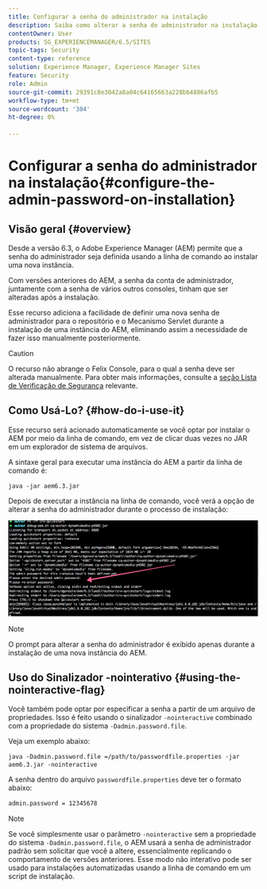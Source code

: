 ```yaml
---
title: Configurar a senha do administrador na instalação
description: Saiba como alterar a senha de administrador na instalação do Adobe Experience Manager.
contentOwner: User
products: SG_EXPERIENCEMANAGER/6.5/SITES
topic-tags: Security
content-type: reference
solution: Experience Manager, Experience Manager Sites
feature: Security
role: Admin
source-git-commit: 29391c8e3042a8a04c64165663a228bb4886afb5
workflow-type: tm+mt
source-wordcount: '304'
ht-degree: 0%

---
```


# Configurar a senha do administrador na instalação{#configure-the-admin-password-on-installation}

## Visão geral {#overview}

Desde a versão 6.3, o Adobe Experience Manager (AEM) permite que a senha do administrador seja definida usando a linha de comando ao instalar uma nova instância.

Com versões anteriores do AEM, a senha da conta de administrador, juntamente com a senha de vários outros consoles, tinham que ser alteradas após a instalação.

Esse recurso adiciona a facilidade de definir uma nova senha de administrador para o repositório e o Mecanismo Servlet durante a instalação de uma instância do AEM, eliminando assim a necessidade de fazer isso manualmente posteriormente.

>[!CAUTION]
>
>O recurso não abrange o Felix Console, para o qual a senha deve ser alterada manualmente. Para obter mais informações, consulte a [seção Lista de Verificação de Segurança](/help/sites-administering/security-checklist.md#change-default-passwords-for-the-aem-and-osgi-console-admin-accounts) relevante.

## Como Usá-Lo? {#how-do-i-use-it}

Esse recurso será acionado automaticamente se você optar por instalar o AEM por meio da linha de comando, em vez de clicar duas vezes no JAR em um explorador de sistema de arquivos.

A sintaxe geral para executar uma instância do AEM a partir da linha de comando é:

```shell
java -jar aem6.3.jar
```

Depois de executar a instância na linha de comando, você verá a opção de alterar a senha do administrador durante o processo de instalação:

![chlimage_1-116](assets/chlimage_1-116a.png)

>[!NOTE]
>
>O prompt para alterar a senha do administrador é exibido apenas durante a instalação de uma nova instância do AEM.

## Uso do Sinalizador -nointerativo {#using-the-nointeractive-flag}

Você também pode optar por especificar a senha a partir de um arquivo de propriedades. Isso é feito usando o sinalizador `-nointeractive` combinado com a propriedade do sistema `-Dadmin.password.file`.

Veja um exemplo abaixo:

```shell
java -Dadmin.password.file =/path/to/passwordfile.properties -jar aem6.3.jar -nointeractive
```

A senha dentro do arquivo `passwordfile.properties` deve ter o formato abaixo:

```xml
admin.password = 12345678
```

>[!NOTE]
>
>Se você simplesmente usar o parâmetro `-nointeractive` sem a propriedade do sistema `-Dadmin.password.file`, o AEM usará a senha de administrador padrão sem solicitar que você a altere, essencialmente replicando o comportamento de versões anteriores. Esse modo não interativo pode ser usado para instalações automatizadas usando a linha de comando em um script de instalação.
